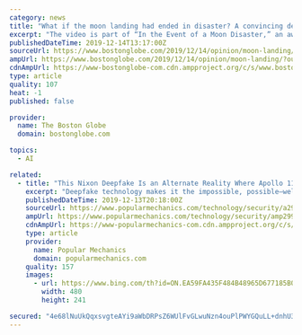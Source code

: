 ```yaml
---
category: news
title: "What if the moon landing had ended in disaster? A convincing deepfake imagines that alternate reality"
excerpt: "The video is part of “In the Event of a Moon Disaster,” an award-winning art installation ... it quickly became clear that creating a deepfake wasn’t going to be easy. First it wasn’t one AI, it was two AIs. One to build a model for the visuals — to make Richard Nixon look like he was in the Oval Office reading the speech, for ..."
publishedDateTime: 2019-12-14T13:17:00Z
sourceUrl: https://www.bostonglobe.com/2019/12/14/opinion/moon-landing/
ampUrl: https://www.bostonglobe.com/2019/12/14/opinion/moon-landing/?outputType=amp
cdnAmpUrl: https://www-bostonglobe-com.cdn.ampproject.org/c/s/www.bostonglobe.com/2019/12/14/opinion/moon-landing/?outputType=amp
type: article
quality: 107
heat: -1
published: false

provider:
  name: The Boston Globe
  domain: bostonglobe.com

topics:
  - AI

related:
  - title: "This Nixon Deepfake Is an Alternate Reality Where Apollo 11 Fails"
    excerpt: "Deepfake technology makes it the impossible, possible—well, at least visually possible. In this case, we're talking about Richard Nixon and a speech of his that never actually occurred—a speech where he announces the death of all three Apollo 11 astronauts on the surface of the moon. All the speech is very real, this never actually happened."
    publishedDateTime: 2019-12-13T20:18:00Z
    sourceUrl: https://www.popularmechanics.com/technology/security/a29952036/apollo-mission-deepfake/
    ampUrl: https://www.popularmechanics.com/technology/security/amp29952036/apollo-mission-deepfake/
    cdnAmpUrl: https://www-popularmechanics-com.cdn.ampproject.org/c/s/www.popularmechanics.com/technology/security/amp29952036/apollo-mission-deepfake/
    type: article
    provider:
      name: Popular Mechanics
      domain: popularmechanics.com
    quality: 157
    images:
      - url: https://www.bing.com/th?id=ON.EA59FA435F484B48965D677185B0D448
        width: 480
        height: 241

secured: "4e68lNuUkQqxsvgteAYi9aWbDRPsZ6WUlFvGLwuNzn4ouPlPWYGQuLL+dnhU3GPnIZIdnyL1Jj2gf2hQJuxM6hA2CzJh1Sma/o5aXfTS8z1B+vx6+ulP/UVWk8WecD/3OZAcvcpaPUdNsYNNnMotvQQcTeQ5dLMw2QywQdR800ltj9NkoVg+9s+GpC7BwZDGW9izPijhIo36T2xBeAgNxuzNLJNsw7xWEV7yk37ILfZYHPZlXO060xLfbiN95oGlHqF4C81TX2tSiPK9WudXFw==;vezdtnWWeKhuJA3DBsOnkA=="
---
```


